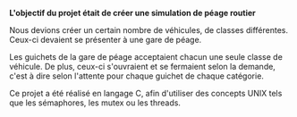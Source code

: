 **L'objectif du projet était de créer une simulation de péage routier**

Nous devions créer un certain nombre de véhicules, de classes différentes. Ceux-ci devaient se présenter à une gare de péage.

Les guichets de la gare de péage acceptaient chacun une seule classe de véhicule. De plus, ceux-ci s'ouvraient et se fermaient selon la demande, c'est à dire selon l'attente pour chaque guichet de chaque catégorie.

Ce projet a été réalisé en langage C, afin d'utiliser des concepts UNIX tels que les sémaphores, les mutex ou les threads.
